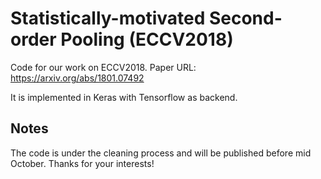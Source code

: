 # Statistically-motivated Second-order Pooling (ECCV2018)

Code for our work on ECCV2018.
Paper URL: https://arxiv.org/abs/1801.07492

It is implemented in Keras with Tensorflow as backend.

## Notes
The code is under the cleaning process and will be published before mid October. Thanks for your interests!


